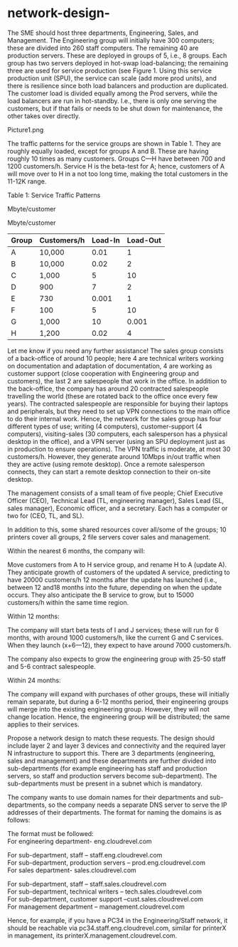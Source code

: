 # network-design-
The SME should host three departments, Engineering, Sales, and Management. The Engineering group will initially have 300 computers; these are divided into 260 staff computers. The remaining 40 are production servers. These are deployed in groups of 5, i.e., 8 groups. Each group has two servers deployed in hot-swap load-balancing; the remaining three are used for service production (see Figure 1. Using this service production unit (SPU), the service can scale (add more prod units), and there is resilience since both load balancers and production are duplicated. The customer load is divided equally among the Prod servers, while the load balancers are run in hot-standby. I.e., there is only one serving the customers, but if that fails or needs to be shut down for maintenance, the other takes over directly.   

Picture1.png

 

 

The traffic patterns for the service groups are shown in Table 1. They are roughly equally loaded, except for groups A and B. These are having roughly 10 times as many customers. Groups C—H have between 700 and 1200 customers/h. Service H is the beta-test for A; hence, customers of A will move over to H in a not too long time, making the total customers in the 11-12K range. 

 

  Table 1: Service Traffic Patterns 

 

 

Mbyte/customer 

Mbyte/customer 

| Group | Customers/h | Load-In | Load-Out |
|-------|--------------|---------|----------|
| A     | 10,000       | 0.01    | 1        |
| B     | 10,000       | 0.02    | 2        |
| C     | 1,000        | 5       | 10       |
| D     | 900          | 7       | 2        |
| E     | 730          | 0.001   | 1        |
| F     | 100          | 5       | 10       |
| G     | 1,000        | 10      | 0.001    |
| H     | 1,200        | 0.02    | 4        |

Let me know if you need any further assistance!
 The sales group consists of a back-office of around 10 people; here 4 are technical writers working on documentation and adaptation of documentation, 4 are working as customer support (close cooperation with Engineering group and customers), the last 2 are salespeople that work in the office. In addition to the back-office, the company has around 20 contracted salespeople travelling the world (these are rotated back to the office once every few years). The contracted salespeople are responsible for buying their laptops and peripherals, but they need to set up VPN connections to the main office to do their internal work. Hence, the network for the sales group has four different types of use; writing (4 computers), customer-support (4 computers), visiting-sales (30 computers, each salesperson has a physical desktop in the office), and a VPN server (using an SPU deployment just as in production to ensure operations). The VPN traffic is moderate, at most 30 customers/h. However, they generate around 10Mbps in/out traffic when they are active (using remote desktop). Once a remote salesperson connects, they can start a remote desktop connection to their on-site desktop.  

   

The management consists of a small team of five people; Chief Executive Officer (CEO), Technical Lead (TL, engineering manager), Sales Lead (SL, sales manager), Economic officer, and a secretary. Each has a computer or two for (CEO, TL, and SL).  

   

In addition to this, some shared resources cover all/some of the groups; 10 printers cover all groups, 2 file servers cover sales and management.  

   

Within the nearest 6 months, the company will:  

Move customers from A to H service group, and rename H to A (update A). They anticipate growth of customers of the updated A service, predicting to have 20000 customers/h 12 months after the update has launched (i.e., between 12 and18 months into the future, depending on when the update occurs. They also anticipate the B service to grow, but to 15000 customers/h within the same time region.  

   

Within 12 months:  

The company will start beta tests of I and J services; these will run for 6 months, with around 1000 customers/h, like the current G and C services. When they launch (x+6—12), they expect to have around 7000 customers/h.  

The company also expects to grow the engineering group with 25-50 staff and 5-6 contract salespeople.  

   

Within 24 months:  

The company will expand with purchases of other groups, these will initially remain separate, but during a 6-12 months period, their engineering groups will merge into the existing engineering group. However, they will not change location. Hence, the engineering group will be distributed; the same applies to their services.  

   

  

Propose a network design to match these requests. The design should include layer 2 and layer 3 devices and connectivity and the required layer N infrastructure to support this. There are 3 departments (engineering, sales and management) and these departments are further divided into sub-departments (for example engineering has staff and production servers, so staff and production servers become sub-department). The sub-departments must be present in a subnet which is mandatory.  

The company wants to use domain names for their departments and sub-departments, so the company needs a separate DNS server to serve the IP addresses of their departments. The format for naming the domains is as follows: 

The format must be followed:  
For engineering department- eng.cloudrevel.com  

For sub-department, staff – staff.eng.cloudrevel.com  
For sub-department, production servers – prod.eng.cloudrevel.com  
For sales department- sales.cloudrevel.com  

For sub-department, staff – staff.sales.cloudrevel.com  
For sub-department, technical writers – tech.sales.cloudrevel.com  
For sub-department, customer support –cust.sales.cloudrevel.com  
For management department – management.cloudrevel.com    

Hence, for example, if you have a PC34 in the Engineering/Staff network, it should be reachable via pc34.staff.eng.cloudrevel.com, similar for printerX in management, its printerX.management.cloudrevel.com.   

 
